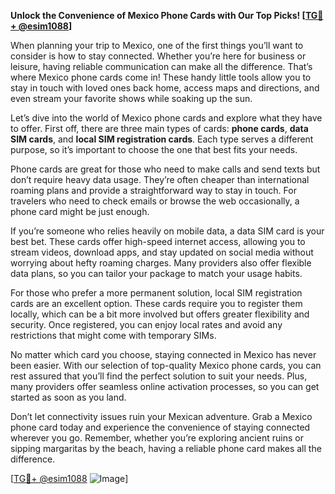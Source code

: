 **Unlock the Convenience of Mexico Phone Cards with Our Top Picks! [[TG💪+ @esim1088](https://t.me/s/esim1088)]**

When planning your trip to Mexico, one of the first things you’ll want to consider is how to stay connected. Whether you’re here for business or leisure, having reliable communication can make all the difference. That’s where Mexico phone cards come in! These handy little tools allow you to stay in touch with loved ones back home, access maps and directions, and even stream your favorite shows while soaking up the sun.

Let’s dive into the world of Mexico phone cards and explore what they have to offer. First off, there are three main types of cards: **phone cards**, **data SIM cards**, and **local SIM registration cards**. Each type serves a different purpose, so it’s important to choose the one that best fits your needs.

Phone cards are great for those who need to make calls and send texts but don’t require heavy data usage. They’re often cheaper than international roaming plans and provide a straightforward way to stay in touch. For travelers who need to check emails or browse the web occasionally, a phone card might be just enough.

If you’re someone who relies heavily on mobile data, a data SIM card is your best bet. These cards offer high-speed internet access, allowing you to stream videos, download apps, and stay updated on social media without worrying about hefty roaming charges. Many providers also offer flexible data plans, so you can tailor your package to match your usage habits.

For those who prefer a more permanent solution, local SIM registration cards are an excellent option. These cards require you to register them locally, which can be a bit more involved but offers greater flexibility and security. Once registered, you can enjoy local rates and avoid any restrictions that might come with temporary SIMs.

No matter which card you choose, staying connected in Mexico has never been easier. With our selection of top-quality Mexico phone cards, you can rest assured that you’ll find the perfect solution to suit your needs. Plus, many providers offer seamless online activation processes, so you can get started as soon as you land.

Don’t let connectivity issues ruin your Mexican adventure. Grab a Mexico phone card today and experience the convenience of staying connected wherever you go. Remember, whether you’re exploring ancient ruins or sipping margaritas by the beach, having a reliable phone card makes all the difference.

[[TG💪+ @esim1088](https://t.me/s/esim1088) ![Image](https://i.postimg.cc/Y0z9fWf4/image.png)]